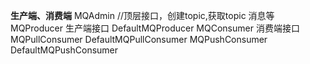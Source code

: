 **生产端、消费端**
MQAdmin //顶层接口，创建topic,获取topic 消息等
    MQProducer 生产端接口
        DefaultMQProducer
    MQConsumer 消费端接口
        MQPullConsumer
            DefaultMQPullConsumer
        MQPushConsumer
            DefaultMQPushConsumer
